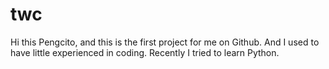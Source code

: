 # twc

Hi this Pengcito, and this is the first project for me on Github.
And I used to have little experienced in coding.
Recently I tried to learn Python.
